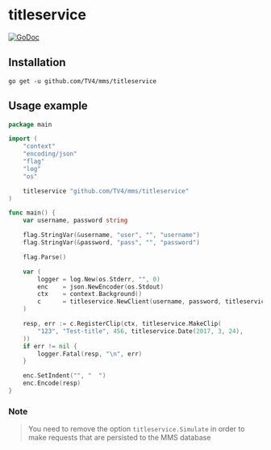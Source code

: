 # titleservice

[![GoDoc](https://img.shields.io/badge/godoc-reference-blue.svg?style=flat)](https://godoc.org/github.com/TV4/mms/titleservice)

## Installation

    go get -u github.com/TV4/mms/titleservice

## Usage example

```go
package main

import (
	"context"
	"encoding/json"
	"flag"
	"log"
	"os"

	titleservice "github.com/TV4/mms/titleservice"
)

func main() {
	var username, password string

	flag.StringVar(&username, "user", "", "username")
	flag.StringVar(&password, "pass", "", "password")

	flag.Parse()

	var (
		logger = log.New(os.Stderr, "", 0)
		enc    = json.NewEncoder(os.Stdout)
		ctx    = context.Background()
		c      = titleservice.NewClient(username, password, titleservice.Simulate)
	)

	resp, err := c.RegisterClip(ctx, titleservice.MakeClip(
		"123", "Test-title", 456, titleservice.Date(2017, 3, 24),
	))
	if err != nil {
		logger.Fatal(resp, "\n", err)
	}

	enc.SetIndent("", "  ")
	enc.Encode(resp)
}
```

### Note
> You need to remove the option `titleservice.Simulate` in order to make requests that are persisted to the MMS database
